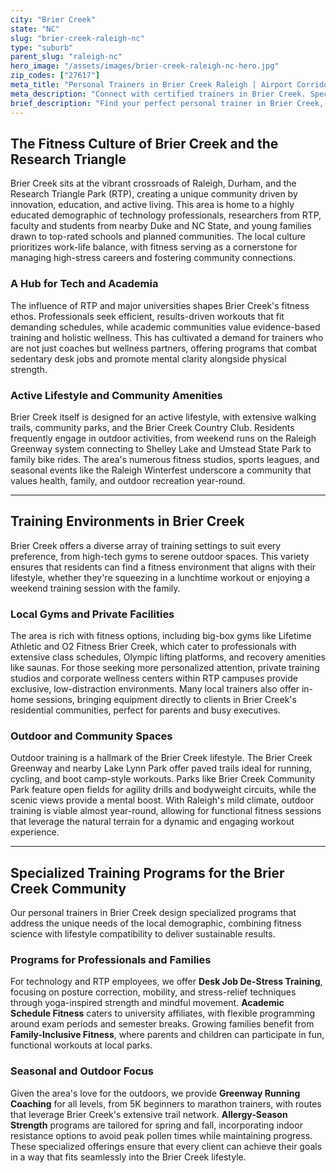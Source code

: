 ```yaml
---
city: "Brier Creek"
state: "NC"
slug: "brier-creek-raleigh-nc"
type: "suburb"
parent_slug: "raleigh-nc"
hero_image: "/assets/images/brier-creek-raleigh-nc-hero.jpg"
zip_codes: ["27617"]
meta_title: "Personal Trainers in Brier Creek Raleigh | Airport Corridor Fitness"
meta_description: "Connect with certified trainers in Brier Creek. Specialists in RTP commuter wellness, golf community fitness, and airport corridor convenience."
brief_description: "Find your perfect personal trainer in Brier Creek, NC, and achieve your fitness goals with expert guidance tailored to the Research Triangle lifestyle. Our elite network connects you with certified professionals specializing in high-intensity interval training, strength and conditioning, and wellness coaching for busy tech professionals, RTP employees, and growing families. Whether you prefer private sessions at home, corporate campus gyms, or outdoor workouts along the Brier Creek greenways, we match you with a trainer who understands your schedule and local environment. Start your personalized fitness journey today and transform your health with a dedicated coach."
---
```

## The Fitness Culture of Brier Creek and the Research Triangle

Brier Creek sits at the vibrant crossroads of Raleigh, Durham, and the Research Triangle Park (RTP), creating a unique community driven by innovation, education, and active living. This area is home to a highly educated demographic of technology professionals, researchers from RTP, faculty and students from nearby Duke and NC State, and young families drawn to top-rated schools and planned communities. The local culture prioritizes work-life balance, with fitness serving as a cornerstone for managing high-stress careers and fostering community connections.

### A Hub for Tech and Academia

The influence of RTP and major universities shapes Brier Creek's fitness ethos. Professionals seek efficient, results-driven workouts that fit demanding schedules, while academic communities value evidence-based training and holistic wellness. This has cultivated a demand for trainers who are not just coaches but wellness partners, offering programs that combat sedentary desk jobs and promote mental clarity alongside physical strength.

### Active Lifestyle and Community Amenities

Brier Creek itself is designed for an active lifestyle, with extensive walking trails, community parks, and the Brier Creek Country Club. Residents frequently engage in outdoor activities, from weekend runs on the Raleigh Greenway system connecting to Shelley Lake and Umstead State Park to family bike rides. The area's numerous fitness studios, sports leagues, and seasonal events like the Raleigh Winterfest underscore a community that values health, family, and outdoor recreation year-round.

---

## Training Environments in Brier Creek

Brier Creek offers a diverse array of training settings to suit every preference, from high-tech gyms to serene outdoor spaces. This variety ensures that residents can find a fitness environment that aligns with their lifestyle, whether they're squeezing in a lunchtime workout or enjoying a weekend training session with the family.

### Local Gyms and Private Facilities

The area is rich with fitness options, including big-box gyms like Lifetime Athletic and O2 Fitness Brier Creek, which cater to professionals with extensive class schedules, Olympic lifting platforms, and recovery amenities like saunas. For those seeking more personalized attention, private training studios and corporate wellness centers within RTP campuses provide exclusive, low-distraction environments. Many local trainers also offer in-home sessions, bringing equipment directly to clients in Brier Creek's residential communities, perfect for parents and busy executives.

### Outdoor and Community Spaces

Outdoor training is a hallmark of the Brier Creek lifestyle. The Brier Creek Greenway and nearby Lake Lynn Park offer paved trails ideal for running, cycling, and boot camp-style workouts. Parks like Brier Creek Community Park feature open fields for agility drills and bodyweight circuits, while the scenic views provide a mental boost. With Raleigh's mild climate, outdoor training is viable almost year-round, allowing for functional fitness sessions that leverage the natural terrain for a dynamic and engaging workout experience.

---

## Specialized Training Programs for the Brier Creek Community

Our personal trainers in Brier Creek design specialized programs that address the unique needs of the local demographic, combining fitness science with lifestyle compatibility to deliver sustainable results.

### Programs for Professionals and Families

For technology and RTP employees, we offer **Desk Job De-Stress Training**, focusing on posture correction, mobility, and stress-relief techniques through yoga-inspired strength and mindful movement. **Academic Schedule Fitness** caters to university affiliates, with flexible programming around exam periods and semester breaks. Growing families benefit from **Family-Inclusive Fitness**, where parents and children can participate in fun, functional workouts at local parks.

### Seasonal and Outdoor Focus

Given the area's love for the outdoors, we provide **Greenway Running Coaching** for all levels, from 5K beginners to marathon trainers, with routes that leverage Brier Creek's extensive trail network. **Allergy-Season Strength** programs are tailored for spring and fall, incorporating indoor resistance options to avoid peak pollen times while maintaining progress. These specialized offerings ensure that every client can achieve their goals in a way that fits seamlessly into the Brier Creek lifestyle.